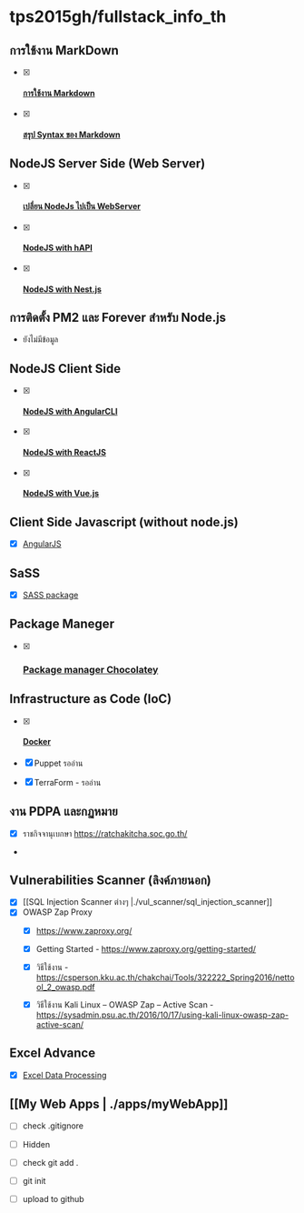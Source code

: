  
tps2015gh/fullstack_info_th
===============================

## การใช้งาน MarkDown 
- [x] #### [การใช้งาน Markdown](markdown_using.md)
- [x] #### [สรุป Syntax ของ Markdown](markdown_syntax_brief.md)
  
##  NodeJS Server Side (Web Server)
- [x] #### [เปลี่ยน NodeJs ไปเป็น WebServer ](./node_server/nodejs2webserver.md)
- [x] #### [NodeJS with hAPI](./node_server/nodejs2hapi.md)
- [x] #### [NodeJS with Nest.js](./node_server/nodejs2nestjs.md)
 

## การติดตั้ง PM2 และ Forever สำหรับ Node.js
- ยังไม่มีข้อมูล

## NodeJS Client Side
- [x]  #### [NodeJS with AngularCLI](./clientside/nodejs2angularcli.md)
- [x] #### [NodeJS with ReactJS](./clientside/nodejs2reactjs.md)
- [x] #### [NodeJS with Vue.js](./clientside/nodejs2vue.md)

## Client Side Javascript (without node.js)
- [x]  [AngularJS](./clientside/angularjs.md)

##  SaSS 
  - [x] [SASS package](./css/sass.md)

## Package Maneger 
- [x] ### [Package manager Chocolatey](./packagemanger/chocolatey_pm.md)

##  Infrastructure as Code (IoC)

- [x] #### [Docker](./infra_as_code/Docker.md)
- [x] Puppet  รออ่าน 
- [x] TerraForm - รออ่าน




## งาน PDPA และกฏหมาย
- [x] ราชกิจจานุเบกษา  https://ratchakitcha.soc.go.th/
- 
## Vulnerabilities Scanner (ลิงค์ภายนอก)
- [x] [[SQL Injection Scanner ต่างๆ |./vul_scanner/sql_injection_scanner]]
- [x] OWASP Zap Proxy 
  - [x]  https://www.zaproxy.org/
  - [x]  Getting Started - https://www.zaproxy.org/getting-started/
  - [x]  วิธีใช้งาน  - https://csperson.kku.ac.th/chakchai/Tools/322222_Spring2016/nettool_2_owasp.pdf
  - [x] วิธีใช้งาน Kali Linux – OWASP Zap – Active Scan - https://sysadmin.psu.ac.th/2016/10/17/using-kali-linux-owasp-zap-active-scan/


## Excel Advance 
- [x] [Excel Data Processing](./excel/excel_with_data.md)

## [[My Web Apps | ./apps/myWebApp]]
-  [ ] check .gitignore
-  [ ] Hidden
-  [ ] check git add .
-  [ ] git init 
-  [ ] upload to github 


